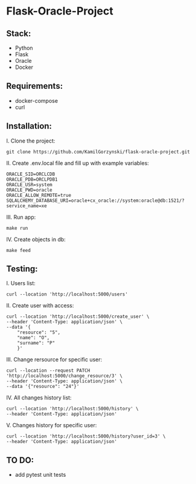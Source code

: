 # Flask-Oracle-Project

## Stack:
- Python
- Flask
- Oracle
- Docker

## Requirements:
- docker-compose
- curl

## Installation:
I. Clone the project:
```
git clone https://github.com/KamilGorzynski/flask-oracle-project.git
```

II. Create .env.local file and fill up with example variables:
```
ORACLE_SID=ORCLCDB
ORACLE_PDB=ORCLPDB1
ORACLE_USR=system
ORACLE_PWD=oracle
ORACLE_ALLOW_REMOTE=true
SQLALCHEMY_DATABASE_URI=oracle+cx_oracle://system:oracle@db:1521/?service_name=xe
```

III. Run app:
```
make run
```

IV. Create objects in db:
```
make feed
```

## Testing:
I. Users list:
```
curl --location 'http://localhost:5000/users'
```

II. Create user with access:
```
curl --location 'http://localhost:5000/create_user' \
--header 'Content-Type: application/json' \
--data '{
    "resource": "5",
    "name": "O",
    "surname": "P"
    }'
```

III. Change rersource for specific user:
```
curl --location --request PATCH 'http://localhost:5000/change_resource/3' \
--header 'Content-Type: application/json' \
--data '{"resource": "24"}'
```

IV. All changes history list:
```
curl --location 'http://localhost:5000/history' \
--header 'Content-Type: application/json'
```

V. Changes history for specific user:
```
curl --location 'http://localhost:5000/history?user_id=3' \
--header 'Content-Type: application/json'
```

## TO DO:
- add pytest unit tests
